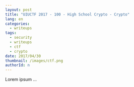 ```yaml
---
layout: post
title: "UIUCTF 2017 - 100 - High School Crypto - Crypto"
lang: en
categories:
  - writeups
tags:
  - security
  - writeups
  - ctf
  - crypto
date: 2017/04/30
thumbnail: /images/ctf.png
authorId: n
---
```

Lorem ipsum ...
